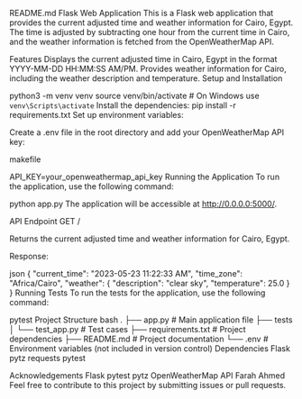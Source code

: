 README.md
Flask Web Application
This is a Flask web application that provides the current adjusted time and weather information for Cairo, Egypt. The time is adjusted by subtracting one hour from the current time in Cairo, and the weather information is fetched from the OpenWeatherMap API.

Features
Displays the current adjusted time in Cairo, Egypt in the format YYYY-MM-DD HH:MM:SS AM/PM.
Provides weather information for Cairo, including the weather description and temperature.
Setup and Installation

python3 -m venv venv
source venv/bin/activate   # On Windows use `venv\Scripts\activate`
Install the dependencies:
pip install -r requirements.txt
Set up environment variables:

Create a .env file in the root directory and add your OpenWeatherMap API key:

makefile

API_KEY=your_openweathermap_api_key
Running the Application
To run the application, use the following command:


python app.py
The application will be accessible at http://0.0.0.0:5000/.

API Endpoint
GET /

Returns the current adjusted time and weather information for Cairo, Egypt.

Response:

json
{
  "current_time": "2023-05-23 11:22:33 AM",
  "time_zone": "Africa/Cairo",
  "weather": {
    "description": "clear sky",
    "temperature": 25.0
  }
}
Running Tests
To run the tests for the application, use the following command:


pytest
Project Structure
bash
.
├── app.py                  # Main application file
├── tests
│   └── test_app.py         # Test cases
├── requirements.txt        # Project dependencies
├── README.md               # Project documentation
└── .env                    # Environment variables (not included in version control)
Dependencies
Flask
pytz
requests
pytest


Acknowledgements
Flask
pytest
pytz
OpenWeatherMap API
Farah Ahmed
Feel free to contribute to this project by submitting issues or pull requests.
